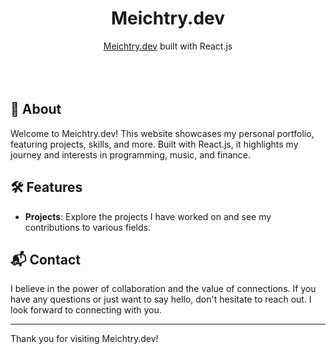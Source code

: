 <div align="center">
<h1>Meichtry.dev</h1>
<a href="https://meichtry.dev/">Meichtry.dev</a> built with React.js<br/>
</div>
<br>
<br>

<br>

## 🌟 About

Welcome to Meichtry.dev! This website showcases my personal portfolio, featuring projects, skills, and more. Built with React.js, it highlights my journey and interests in programming, music, and finance.

## 🛠️ Features

- **Projects**: Explore the projects I have worked on and see my contributions to various fields.

## 📬 Contact

I believe in the power of collaboration and the value of connections. If you have any questions or just want to say hello, don't hesitate to reach out. I look forward to connecting with you.

---

Thank you for visiting Meichtry.dev!

